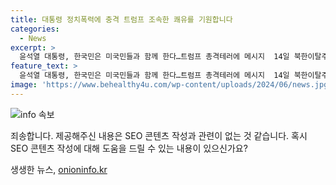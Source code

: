 ```yaml
---
title: 대통령 정치폭력에 충격 트럼프 조속한 쾌유를 기원합니다
categories:
  - News
excerpt: >
  윤석열 대통령, 한국민은 미국민들과 함께 한다…트럼프 총격테러에 메시지  14일 북한이탈주민의날 기념식에서 윤석열 대통령이 트럼프 총격테러에 충격 표현하며 메시지를 전달했다. 대변인은 정부가 어떠한 형태의 정치 폭력도 강력 규탄하며, 관련 사항을 윤 대통령에게 즉시 보고됐고, 트럼프 전 대통령의 조속한 쾌유를 기원했다고 전했다. 트럼프 전 대통령은 미 대선을 앞두고 암살 시도를 당하는 등 미국 사회와 전 세계에 큰 파장을 일으키고 있다.
feature_text: >
  윤석열 대통령, 한국민은 미국민들과 함께 한다…트럼프 총격테러에 메시지  14일 북한이탈주민의날 기념식에서 윤석열 대통령이 트럼프 총격테러에 충격 표현하며 메시지를 전달했다. 대변인은 정부가 어떠한 형태의 정치 폭력도 강력 규탄하며, 관련 사항을 윤 대통령에게 즉시 보고됐고, 트럼프 전 대통령의 조속한 쾌유를 기원했다고 전했다. 트럼프 전 대통령은 미 대선을 앞두고 암살 시도를 당하는 등 미국 사회와 전 세계에 큰 파장을 일으키고 있다.
image: 'https://www.behealthy4u.com/wp-content/uploads/2024/06/news.jpg'
---
```


<p><img src="https://www.behealthy4u.com/wp-content/uploads/2024/06/news.jpg" alt="info 속보" /></p>

<p>죄송합니다. 제공해주신 내용은 SEO 콘텐츠 작성과 관련이 없는 것 같습니다. 혹시 SEO 콘텐츠 작성에 대해 도움을 드릴 수 있는 내용이 있으신가요?</p>
생생한 뉴스, <a href="https://onioninfo.kr" rel="dofollow">onioninfo.kr</a>


